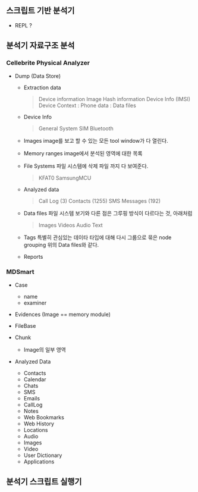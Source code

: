 ## 스크립트 기반 분석기
  * REPL ?

## 분석기 자료구조 분석
### Cellebrite Physical Analyzer
  * Dump (Data Store)
    - Extraction data
      > Device information
      > Image Hash information
      > Device Info (IMSI)
      > Device Context 
        : Phone data
        : Data files

    - Device Info
      > General
      > System
      > SIM
      > Bluetooth

    - Images
      image를 보고 할 수 있는 모든 tool window가 다 열린다.
      > 

    - Memory ranges
      image에서 분석된 영역에 대한 목록
      >

    - File Systems
      파일 시스템에 삭제 파일 까지 다 보여준다.
        > KFAT0
        > SamsungMCU

    - Analyzed data
        > Call Log (3)
        > Contacts (1255)
        > SMS Messages (192)

    - Data files
      파일 시스템 보기와 다른 점은 그루핑 방식이 다르다는 것, 아래처럼
        > Images
        > Videos
        > Audio
        > Text

    - Tags
      특별히 관심있는 데이타 타입에 대해 다시 그룹으로 묶은 node
      grouping 위의 Data files와 같다.

    - Reports

### MDSmart
  * Case
    - name
    - examiner

  * Evidences (Image == memory module)

  * FileBase

  * Chunk
    - Image의 일부 영역

  * Analyzed Data
    - Contacts
    - Calendar
    - Chats
    - SMS
    - Emails
    - CallLog
    - Notes
    - Web Bookmarks
    - Web History
    - Locations
    - Audio
    - Images
    - Video
    - User Dictionary
    - Applications

## 분석기 스크립트 실행기

